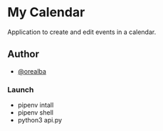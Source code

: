 # My Calendar

Application to create and edit events in a calendar.

## Author

- [@orealba](https://github.com/Orealba)

### Launch

- pipenv intall
- pipenv shell
- python3 api.py
